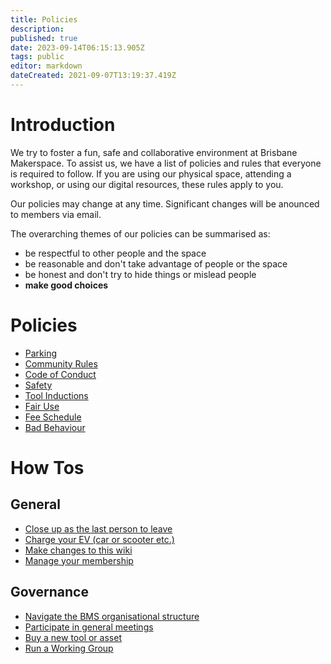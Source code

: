 ```yaml
---
title: Policies
description: 
published: true
date: 2023-09-14T06:15:13.905Z
tags: public
editor: markdown
dateCreated: 2021-09-07T13:19:37.419Z
---
```


# Introduction
We try to foster a fun, safe and collaborative environment at Brisbane Makerspace. To assist us, we have a list of policies and rules that everyone is required to follow. If you are using our physical space, attending a workshop, or using our digital resources, these rules apply to you.

Our policies may change at any time. Significant changes will be anounced to members via email.

The overarching themes of our policies can be summarised as:
* be respectful to other people and the space
* be reasonable and don't take advantage of people or the space
* be honest and don't try to hide things or mislead people
* **make good choices**

# Policies
- [Parking](/policies/parking)
- [Community Rules](/policies/communityrules)
- [Code of Conduct](/policies/codeofconduct)
- [Safety](/policies/safety)
- [Tool Inductions](/policies/inductions)
- [Fair Use](/policies/fair-use)
- [Fee Schedule](/policies/fees)
- [Bad Behaviour](/policies/bad-behaviour)

# How Tos
## General
- [Close up as the last person to leave](/howto/closeup)
- [Charge your EV (car or scooter etc.)](/howto/charge-an-ev)
- [Make changes to this wiki](/howto/make-wiki-changes)
- [Manage your membership](/howto/manage-membership)

## Governance
- [Navigate the BMS organisational structure](/howto/org-structure)
- [Participate in general meetings](/howto/general-meetings)
- [Buy a new tool or asset](/howto/buy-something)
- [Run a Working Group](/howto/run-working-groups)